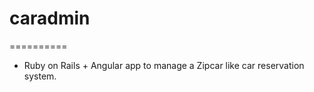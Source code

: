 # caradmin
==========


* Ruby on Rails + Angular app to manage a Zipcar like car reservation system.
